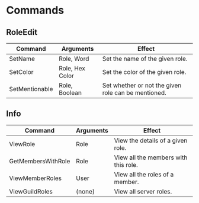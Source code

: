 # Commands

## RoleEdit

| Command        | Arguments       | Effect                                             |
| ------         | ------          | ------                                             |
| SetName        | Role, Word      | Set the name of the given role.                    |
| SetColor       | Role, Hex Color | Set the color of the given role.                   |
| SetMentionable | Role, Boolean   | Set whether or not the given role can be mentioned.|

## Info

| Command            | Arguments | Effect                               |
| ------             | ------    | ------                               |
| ViewRole           | Role      | View the details of a given role.    |
| GetMembersWithRole | Role      | View all the members with this role. |
| ViewMemberRoles    | User      | View all the roles of a member.      |
| ViewGuildRoles     | (none)    | View all server roles.               |
